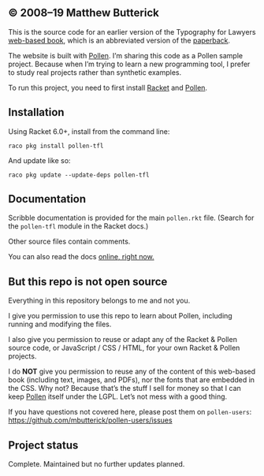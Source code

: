 ## © 2008–19 Matthew Butterick

This is the source code for an earlier version of the Typography for Lawyers [web-based book](http://typographyforlawyers.com), which is an abbreviated version of the [paperback](http://typo.la/oc).

The website is built with [Pollen](http://pollenpub.com). I’m sharing this code as a Pollen sample project. Because when I’m trying to learn a new programming tool, I prefer to study real projects rather than synthetic examples.

To run this project, you need to first install [Racket](https://github.com/racket/racket) and [Pollen](https://github.com/mbutterick/pollen).

## Installation

Using Racket 6.0+, install from the command line:

    raco pkg install pollen-tfl
    
And update like so:

    raco pkg update --update-deps pollen-tfl


## Documentation
    
Scribble documentation is provided for the main `pollen.rkt` file. (Search for the `pollen-tfl` module in the Racket docs.)

Other source files contain comments.

You can also read the docs [online, right now.](http://docs.racket-lang.org/pollen-tfl/)


## But this repo is not open source

Everything in this repository belongs to me and not you.

I give you permission to use this repo to learn about Pollen, including running and modifying the files.

I also give you permission to reuse or adapt any of the Racket & Pollen source code, or JavaScript / CSS / HTML, for your own Racket & Pollen projects.

I do **NOT** give you permission to reuse any of the content of this web-based book (including text, images, and PDFs), nor the fonts that are embedded in the CSS. Why not? Because that’s the stuff I sell for money so that I can keep [Pollen](http://pollenpub.com) itself under the LGPL. Let’s not mess with a good thing.

If you have questions not covered here, please post them on `pollen-users`: 
https://github.com/mbutterick/pollen-users/issues


## Project status

Complete. Maintained but no further updates planned.

